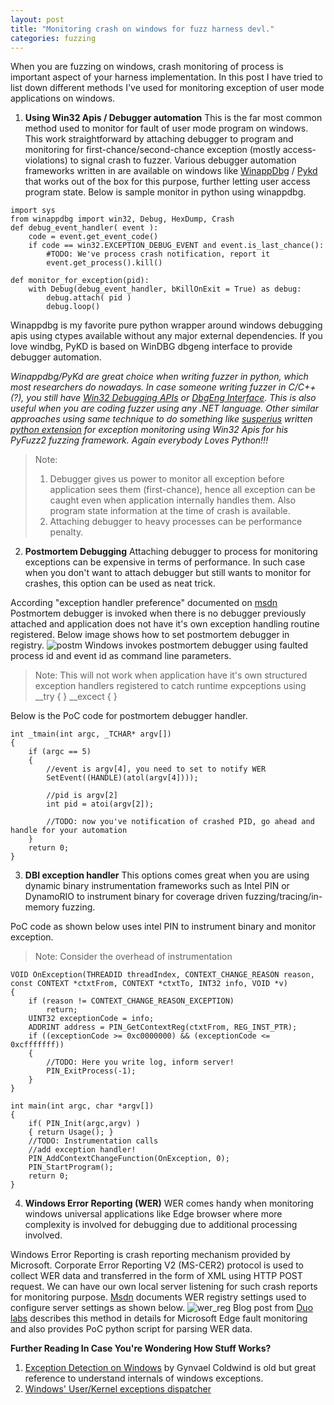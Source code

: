 ```yaml
---
layout: post
title: "Monitoring crash on windows for fuzz harness devl."
categories: fuzzing
---
```


When you are fuzzing on windows, crash monitoring of process is important aspect of your harness implementation. In this post I have tried to list down different methods I've used for monitoring exception of user mode applications on windows.

1. **Using Win32 Apis / Debugger automation**
This is the far most common method used to monitor for fault of user mode program on windows. This work straightforward by attaching debugger to program and monitoring for first-chance/second-chance exception (mostly access-violations) to signal crash to fuzzer. Various debugger automation frameworks written in are available on windows like [WinappDbg](http://winappdbg.sourceforge.net/) / [Pykd](https://pypi.org/project/pykd/) that works out of the box for this purpose, further letting user access program state. Below is sample monitor in python using winappdbg. 

```
import sys
from winappdbg import win32, Debug, HexDump, Crash
def debug_event_handler( event ):
    code = event.get_event_code()
    if code == win32.EXCEPTION_DEBUG_EVENT and event.is_last_chance():
        #TODO: We've process crash notification, report it
        event.get_process().kill()
        
def monitor_for_exception(pid):            
	with Debug(debug_event_handler, bKillOnExit = True) as debug:
    	debug.attach( pid )
    	debug.loop()
```

Winappdbg is my favorite pure python wrapper around windows debugging apis using ctypes available without any major external dependencies. If you love windbg, PyKD is based on WinDBG dbgeng interface to provide debugger automation.  

*Winappdbg/PyKd are great choice when writing fuzzer in python, which most researchers do nowadays. In case someone writing fuzzer in C/C++(?), you still have [Win32 Debugging APIs](https://msdn.microsoft.com/en-us/library/windows/desktop/ms679303(v=vs.85).aspx) or [DbgEng Interface](https://docs.microsoft.com/en-us/windows-hardware/drivers/ddi/content/dbgeng/). This is also useful when you are coding fuzzer using any .NET language. Other similar approaches using same technique to do something like [susperius](https://github.com/susperius) written [python extension](https://github.com/susperius/PyFuzzDbg) for exception monitoring using Win32 Apis for his PyFuzz2 fuzzing framework. Again everybody Loves Python!!!* 

> Note:
> 1. Debugger gives us power to monitor all exception before application sees them (first-chance), hence all exception can be caught even when application internally handles them. Also program state information at the time of crash is available. 
> 2. Attaching debugger to heavy processes can be performance penalty.

2. **Postmortem Debugging**
Attaching debugger to process for monitoring exceptions can be expensive in terms of performance. In such case when you don't want to attach debugger but still wants to monitor for crashes, this option can be used as neat trick. 

According "exception handler preference" documented on [msdn](https://docs.microsoft.com/en-us/windows-hardware/drivers/debugger/enabling-postmortem-debugging) Postmortem debugger is invoked when there is no debugger previously attached and application does not have it's own exception handling routine registered. Below image shows how to set postmortem debugger in registry.
![postm](/content/images/2018/06/postm.png)
Windows invokes postmortem debugger using faulted process id and event id as command line parameters. 

> Note: This will not work when application have it's own structured exception handlers registered to catch runtime expceptions using __try { } __excect { } 

Below is the PoC code for postmortem debugger handler.  

```
int _tmain(int argc, _TCHAR* argv[])
{		
	if (argc == 5)
	{
		//event is argv[4], you need to set to notify WER
		SetEvent((HANDLE)(atol(argv[4])));
		
		//pid is argv[2]
		int pid = atoi(argv[2]);

		//TODO: now you've notification of crashed PID, go ahead and handle for your automation
	}
	return 0;
}
```

3. **DBI exception handler**
This options comes great when you are using dynamic binary instrumentation frameworks such as Intel PIN or DynamoRIO to instrument binary for coverage driven fuzzing/tracing/in-memory fuzzing. 

PoC code as shown below uses intel PIN to instrument binary and monitor exception.
> Note: Consider the overhead of instrumentation

```
VOID OnException(THREADID threadIndex, CONTEXT_CHANGE_REASON reason, const CONTEXT *ctxtFrom, CONTEXT *ctxtTo, INT32 info, VOID *v)
{
	if (reason != CONTEXT_CHANGE_REASON_EXCEPTION)
		return;
	UINT32 exceptionCode = info;
	ADDRINT address = PIN_GetContextReg(ctxtFrom, REG_INST_PTR);
	if ((exceptionCode >= 0xc0000000) && (exceptionCode <= 0xcfffffff))
	{
		//TODO: Here you write log, inform server!
		PIN_ExitProcess(-1);
	}
}

int main(int argc, char *argv[])
{
    if( PIN_Init(argc,argv) )
    { return Usage(); }
    //TODO: Instrumentation calls
	//add exception handler!
	PIN_AddContextChangeFunction(OnException, 0);
	PIN_StartProgram();
    return 0;
}
```

4. **Windows Error Reporting (WER)**
WER comes handy when monitoring windows universal applications like Edge browser where more complexity is involved for debugging due to additional processing involved. 

Windows Error Reporting is crash reporting mechanism provided by Microsoft. Corporate Error Reporting V2 (MS-CER2) protocol is used to collect WER data and transferred in the form of XML using HTTP POST request. We can have our own local server listening for such crash reports for monitoring purpose. [Msdn](https://msdn.microsoft.com/en-us/library/windows/desktop/bb513638(v=vs.85).aspx) documents WER registry settings used to configure server settings as shown below.
![wer_reg](/content/images/2018/06/wer_reg.png)
Blog post from [Duo labs](https://duo.com/blog/remote-fuzzer-monitoring-with-windows-error-reporting-wer) describes this method in details for Microsoft Edge fault monitoring and also provides PoC python script for parsing WER data. 

**Further Reading In Case You're Wondering How Stuff Works?**
1. [Exception Detection on Windows](http://magazine.hitb.org/hitb-magazine.html) by Gynvael Coldwind is old but great reference to understand internals of windows exceptions.
2. [Windows' User/Kernel exceptions dispatcher](https://doar-e.github.io/blog/2013/10/12/having-a-look-at-the-windows-userkernel-exceptions-dispatcher/)